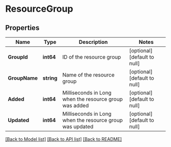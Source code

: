 # ResourceGroup

## Properties
Name | Type | Description | Notes
------------ | ------------- | ------------- | -------------
**GroupId** | **int64** | ID of the resource group | [optional] [default to null]
**GroupName** | **string** | Name of the resource group | [optional] [default to null]
**Added** | **int64** | Milliseconds in Long when the resource group was added | [optional] [default to null]
**Updated** | **int64** | Milliseconds in Long when the resource group was updated | [optional] [default to null]

[[Back to Model list]](../README.md#documentation-for-models) [[Back to API list]](../README.md#documentation-for-api-endpoints) [[Back to README]](../README.md)


